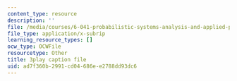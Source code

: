 ```yaml
---
content_type: resource
description: ''
file: /media/courses/6-041-probabilistic-systems-analysis-and-applied-probability-fall-2010/ad7f360b2991cd04686ee2788dd93dc6_IkbkEtOOC1Y.srt
file_type: application/x-subrip
learning_resource_types: []
ocw_type: OCWFile
resourcetype: Other
title: 3play caption file
uid: ad7f360b-2991-cd04-686e-e2788dd93dc6
---
```


